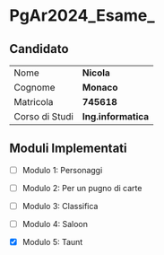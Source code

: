 # PgAr2024_Esame_<NicolaMonaco>

## Candidato

|                |                     |
|----------------|---------------------|
| Nome           | **Nicola**          |
| Cognome        | **Monaco**          |
| Matricola      | **745618**          |
| Corso di Studi | **Ing.informatica** |

## Moduli Implementati

- [ ] Modulo 1: Personaggi
- [ ] Modulo 2: Per un pugno di carte
- [ ] Modulo 3: Classifica
- [ ] Modulo 4: Saloon
- [X] Modulo 5: Taunt




